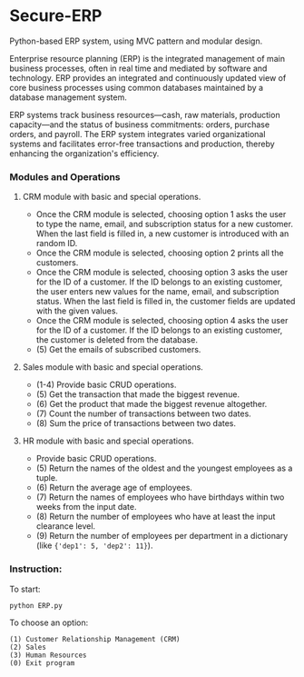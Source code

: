 # Secure-ERP

Python-based ERP system, using MVC pattern and modular design.

Enterprise resource planning (ERP) is the integrated management of main business processes, often in real time and mediated by software and technology.
ERP provides an integrated and continuously updated view of core business processes using common databases maintained by a database management system.

ERP systems track business resources—cash, raw materials, production capacity—and the status of business commitments: orders, purchase orders, and payroll.
The ERP system integrates varied organizational systems and facilitates error-free transactions and production, thereby enhancing the organization's efficiency.

### Modules and Operations

1. CRM module with basic and special operations.
    - Once the CRM module is selected, choosing option 1 asks the user to type the name, email, and subscription status for a new customer. When the last field is filled in, a new customer is introduced with an random ID.
    - Once the CRM module is selected, choosing option 2 prints all the customers.
    - Once the CRM module is selected, choosing option 3 asks the user for the ID of a customer. If the ID belongs to an existing customer, the user enters new values for the name, email, and subscription status. When the last field is filled in, the customer fields are updated with the given values.
    - Once the CRM module is selected, choosing option 4 asks the user for the ID of a customer. If the ID belongs to an existing customer, the customer is deleted from the database.
    - (5) Get the emails of subscribed customers.

2. Sales module with basic and special operations.
    - (1-4) Provide basic CRUD operations.
    - (5) Get the transaction that made the biggest revenue.
    - (6) Get the product that made the biggest revenue altogether.
    - (7) Count the number of transactions between two dates.
    - (8) Sum the price of transactions between two dates.

3. HR module with basic and special operations.
    - Provide basic CRUD operations.
    - (5) Return the names of the oldest and the youngest employees as a tuple.
    - (6) Return the average age of employees.
    - (7) Return the names of employees who have birthdays within two weeks from the input date.
    - (8) Return the number of employees who have at least the input clearance level.
    - (9) Return the number of employees per department in a dictionary (like `{'dep1': 5, 'dep2': 11}`).

### Instruction:

To start:
```
python ERP.py
```

To choose an option:
```
(1) Customer Relationship Management (CRM)
(2) Sales
(3) Human Resources
(0) Exit program
```
